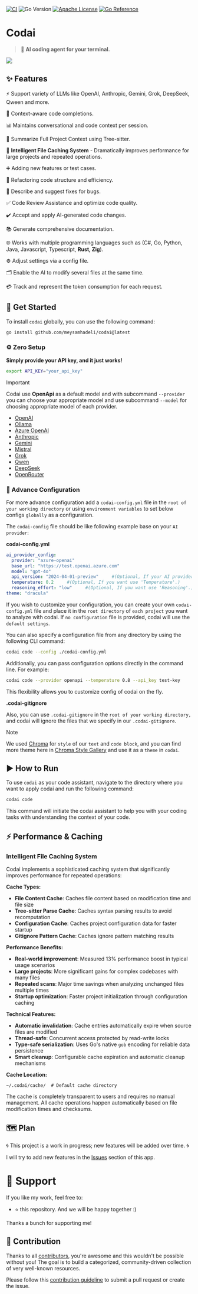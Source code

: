 [![CI](https://github.com/meysamhadeli/codai/actions/workflows/ci.yml/badge.svg?branch=main&style=flat-square)](https://github.com/meysamhadeli/codai/actions/workflows/ci.yml)
![Go Version](https://img.shields.io/badge/go%20version-%3E=1.23-61CFDD.svg?style=flat-square)
[![Apache License](https://img.shields.io/badge/license-Apache_2.0-blue.svg)](https://github.com/meysamhadeli/codai/blob/main/LICENSE)
[![Go Reference](https://pkg.go.dev/badge/github.com/meysamhadeli/codai.svg)](https://pkg.go.dev/github.com/meysamhadeli/codai)

# Codai

> 🤖 **AI coding agent for your terminal.**

![](./assets/codai-demo.gif)


## ✨ Features

⚡ Support variety of LLMs like OpenAI, Anthropic, Gemini, Grok, DeepSeek, Qween and more.

🧠 Context-aware code completions.

📊 Maintains conversational and code context per session.

🌳 Summarize Full Project Context using Tree-sitter.

🚀 **Intelligent File Caching System** - Dramatically improves performance for large projects and repeated operations.

➕ Adding new features or test cases.

🔄 Refactoring code structure and efficiency.

🐛 Describe and suggest fixes for bugs.

✅ Code Review Assistance and optimize code quality.

✔️ Accept and apply AI-generated code changes.

📚 Generate comprehensive documentation.

🌐 Works with multiple programming languages such as (C#, Go, Python, Java, Javascript, Typescript, **Rust, Zig**).

⚙️ Adjust settings via a config file.

🗂️ Enable the AI to modify several files at the same time.

💳 Track and represent the token consumption for each request.

## 🚀 Get Started
To install `codai` globally, you can use the following command:

```bash
go install github.com/meysamhadeli/codai@latest
```

### ⚙️ Zero Setup

**Simply provide your API key, and it just works!**
```bash
export API_KEY="your_api_key"
```


> [!IMPORTANT]
> Codai use **OpenApi** as a default model and with subcommand `--provider` you can choose your appropriate model and use subcommand `--model` for choosing appropriate model of each provider.
> *   [OpenAI](https://platform.openai.com/docs/api-reference/introduction)
> *   [Ollama](https://github.com/ollama/ollama/blob/main/docs/api.md)
> *   [Azure OpenAI](https://learn.microsoft.com/en-us/azure/ai-services/openai/reference)
> *   [Anthropic](https://docs.anthropic.com/en/api/getting-started)
> *   [Gemini](https://ai.google.dev/docs)
> *   [Mistral](https://docs.mistral.ai/)
> *   [Grok](https://docs.x.ai/docs)
> *   [Qwen](https://help.aliyun.com/zh/dashscope/developer-reference/overview)
> *   [DeepSeek](https://platform.deepseek.com/docs)
> *   [OpenRouter](https://openrouter.ai/docs/quick-start)

### 🔧 Advance Configuration
For more advance configuration add a `codai-config.yml` file in the `root of your working directory` or using `environment variables` to set below configs `globally` as a configuration.

The `codai-config` file should be like following example base on your `AI provider`:

**codai-config.yml**
```yml
ai_provider_config:
  provider: "azure-openai"
  base_url: "https://test.openai.azure.com"
  model: "gpt-4o"
  api_version: "2024-04-01-preview"     #(Optional, If your AI provider like 'AzureOpenai' or 'Anthropic' has chat api version.)
  temperature: 0.2     #(Optional, If you want use 'Temperature'.)
  reasoning_effort: "low"     #(Optional, If you want use 'Reasoning'.) 
theme: "dracula"
```

If you wish to customize your configuration, you can create your own `codai-config.yml` file and place it in the `root directory` of `each project` you want to analyze with codai. If `no configuration` file is provided, codai will use the `default settings`.

You can also specify a configuration file from any directory by using the following CLI command:
```bash
codai code --config ./codai-config.yml
```
Additionally, you can pass configuration options directly in the command line. For example:
```bash
codai code --provider openapi --temperature 0.8 --api_key test-key
```
This flexibility allows you to customize config of codai on the fly.


**.codai-gitignore**

Also, you can use `.codai-gitignore` in the `root of your working directory,` and codai will ignore the files that we specify in our `.codai-gitignore`.
> [!NOTE]
> We used [Chroma](https://github.com/alecthomas/chroma) for `style` of our `text` and `code block`, and you can find more theme here in [Chroma Style Gallery](https://xyproto.github.io/splash/docs/) and use it as a `theme` in `codai`.

## ▶️ How to Run
To use `codai` as your code assistant, navigate to the directory where you want to apply codai and run the following command:

```bash
codai code
```
This command will initiate the codai assistant to help you with your coding tasks with understanding the context of your code.

## ⚡ Performance & Caching

### Intelligent File Caching System

Codai implements a sophisticated caching system that significantly improves performance for repeated operations:

**Cache Types:**
- **File Content Cache**: Caches file content based on modification time and file size
- **Tree-sitter Parse Cache**: Caches syntax parsing results to avoid recomputation
- **Configuration Cache**: Caches project configuration data for faster startup
- **Gitignore Pattern Cache**: Caches ignore pattern matching results

**Performance Benefits:**
- **Real-world improvement**: Measured 13% performance boost in typical usage scenarios
- **Large projects**: More significant gains for complex codebases with many files
- **Repeated scans**: Major time savings when analyzing unchanged files multiple times
- **Startup optimization**: Faster project initialization through configuration caching

**Technical Features:**
- **Automatic invalidation**: Cache entries automatically expire when source files are modified
- **Thread-safe**: Concurrent access protected by read-write locks
- **Type-safe serialization**: Uses Go's native `gob` encoding for reliable data persistence
- **Smart cleanup**: Configurable cache expiration and automatic cleanup mechanisms

**Cache Location:**
```
~/.codai/cache/  # Default cache directory
```

The cache is completely transparent to users and requires no manual management. All cache operations happen automatically based on file modification times and checksums.

## 🗺️ Plan
🌀 This project is a work in progress; new features will be added over time. 🌀

I will try to add new features in the [Issues](https://github.com/meysamhadeli/codai/issues) section of this app.

# 🌟 Support

If you like my work, feel free to:

- ⭐ this repository. And we will be happy together :)

Thanks a bunch for supporting me!

## 🤝 Contribution

Thanks to all [contributors](https://github.com/meysamhadeli/codai/graphs/contributors), you're awesome and this wouldn't be possible without you! The goal is to build a categorized, community-driven collection of very well-known resources.

Please follow this [contribution guideline](./CONTRIBUTION.md) to submit a pull request or create the issue.
